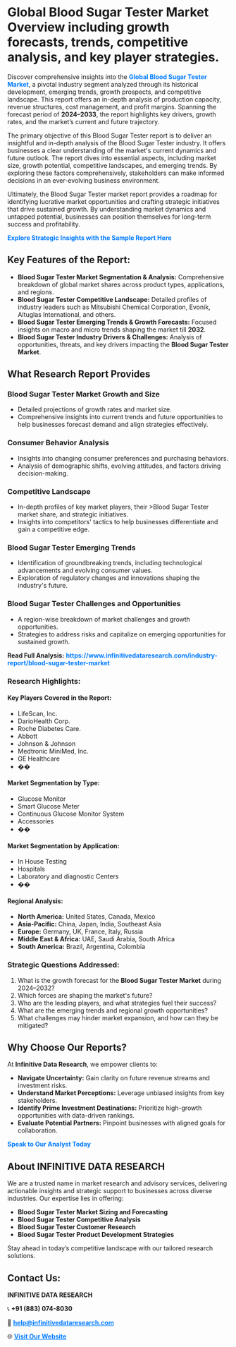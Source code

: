 <h1>Global Blood Sugar Tester Market Overview including growth forecasts, trends, competitive analysis, and key player strategies.</h1>
<p>
Discover comprehensive insights into the 
<a href="https://www.infinitivedataresearch.com/industry-report/blood-sugar-tester-market" rel="dofollow" style="color: #007BFF; text-decoration: none;"><strong>Global Blood Sugar Tester Market</strong></a>, a pivotal industry segment analyzed through its historical development, emerging trends, growth prospects, and competitive landscape. This report offers an in-depth analysis of production capacity, revenue structures, cost management, and profit margins. Spanning the forecast period of <strong>2024–2033</strong>, the report highlights key drivers, growth rates, and the market’s current and future trajectory.
</p>
<p>
The primary objective of this Blood Sugar Tester report is to deliver an insightful and in-depth analysis of the Blood Sugar Tester industry. It offers businesses a clear understanding of the market's current dynamics and future outlook. The report dives into essential aspects, including market size, growth potential, competitive landscapes, and emerging trends. By exploring these factors comprehensively, stakeholders can make informed decisions in an ever-evolving business environment.
</p>
<p>
Ultimately, the Blood Sugar Tester market report provides a roadmap for identifying lucrative market opportunities and crafting strategic initiatives that drive sustained growth. By understanding market dynamics and untapped potential, businesses can position themselves for long-term success and profitability.
</p>
<p>
<a href="https://www.infinitivedataresearch.com/request-sample/reportId=108754" style="color: #007BFF; text-decoration: none;"><strong>Explore Strategic Insights with the Sample Report Here</strong></a>
</p>

<h2>Key Features of the Report:</h2>
<ul>
<li><strong>Blood Sugar Tester Market Segmentation & Analysis:</strong> Comprehensive breakdown of global market shares across product types, applications, and regions.</li>
<li><strong>Blood Sugar Tester Competitive Landscape:</strong> Detailed profiles of industry leaders such as Mitsubishi Chemical Corporation, Evonik, Altuglas International, and others.</li>
<li><strong>Blood Sugar Tester Emerging Trends & Growth Forecasts:</strong> Focused insights on macro and micro trends shaping the market till <strong>2032</strong>.</li>
<li><strong>Blood Sugar Tester Industry Drivers & Challenges:</strong> Analysis of opportunities, threats, and key drivers impacting the <strong>Blood Sugar Tester Market</strong>.</li>
</ul>

<h2>What Research Report Provides</h2>
<h3>Blood Sugar Tester Market Growth and Size</h3>
<ul>
<li>Detailed projections of growth rates and market size.</li>
<li>Comprehensive insights into current trends and future opportunities to help businesses forecast demand and align strategies effectively.</li>
</ul>

<h3>Consumer Behavior Analysis</h3>
<ul>
<li>Insights into changing consumer preferences and purchasing behaviors.</li>
<li>Analysis of demographic shifts, evolving attitudes, and factors driving decision-making.</li>
</ul>

<h3>Competitive Landscape</h3>
<ul>
<li>In-depth profiles of key market players, their >Blood Sugar Tester market share, and strategic initiatives.</li>
<li>Insights into competitors' tactics to help businesses differentiate and gain a competitive edge.</li>
</ul>

<h3>Blood Sugar Tester Emerging Trends</h3>
<ul>
<li>Identification of groundbreaking trends, including technological advancements and evolving consumer values.</li>
<li>Exploration of regulatory changes and innovations shaping the industry's future.</li>
</ul>

<h3>Blood Sugar Tester Challenges and Opportunities</h3>
<ul>
<li>A region-wise breakdown of market challenges and growth opportunities.</li>
<li>Strategies to address risks and capitalize on emerging opportunities for sustained growth.</li>
</ul>
<p><strong>Read Full Analysis:</strong> <a href="https://www.infinitivedataresearch.com/industry-report/blood-sugar-tester-market" rel="dofollow" style="color: #007BFF; text-decoration: none;"><strong>https://www.infinitivedataresearch.com/industry-report/blood-sugar-tester-market</strong></a></p>
<h3>Research Highlights:</h3>
<h4>Key Players Covered in the Report:</h4>
<ul><li>LifeScan, Inc.</li><li>DarioHealth Corp.</li><li>Roche Diabetes Care.</li><li>Abbott</li><li>Johnson &amp; Johnson</li><li>Medtronic MiniMed, Inc.</li><li>GE Healthcare</li><li>��</li></ul>
<h4>Market Segmentation by Type:</h4>
<ul><li>Glucose Monitor</li><li>Smart Glucose Meter</li><li>Continuous Glucose Monitor System</li><li>Accessories</li><li>��</li></ul>
<h4>Market Segmentation by Application:</h4>
<ul><li>In House Testing</li><li>Hospitals</li><li>Laboratory and diagnostic Centers</li><li>��</li></ul>

<h4>Regional Analysis:</h4>
<ul>
<li><strong>North America:</strong> United States, Canada, Mexico</li>
<li><strong>Asia-Pacific:</strong> China, Japan, India, Southeast Asia</li>
<li><strong>Europe:</strong> Germany, UK, France, Italy, Russia</li>
<li><strong>Middle East & Africa:</strong> UAE, Saudi Arabia, South Africa</li>
<li><strong>South America:</strong> Brazil, Argentina, Colombia</li>
</ul>

<h3>Strategic Questions Addressed:</h3>
<ol>
<li>What is the growth forecast for the <strong>Blood Sugar Tester Market</strong> during 2024–2032?</li>
<li>Which forces are shaping the market's future?</li>
<li>Who are the leading players, and what strategies fuel their success?</li>
<li>What are the emerging trends and regional growth opportunities?</li>
<li>What challenges may hinder market expansion, and how can they be mitigated?</li>
</ol>

<h2>Why Choose Our Reports?</h2>
<p>At <strong>Infinitive Data Research</strong>, we empower clients to:</p>
<ul>
<li><strong>Navigate Uncertainty:</strong> Gain clarity on future revenue streams and investment risks.</li>
<li><strong>Understand Market Perceptions:</strong> Leverage unbiased insights from key stakeholders.</li>
<li><strong>Identify Prime Investment Destinations:</strong> Prioritize high-growth opportunities with data-driven rankings.</li>
<li><strong>Evaluate Potential Partners:</strong> Pinpoint businesses with aligned goals for collaboration.</li>
</ul>
<p><a href="https://www.infinitivedataresearch.com/industry-report/blood-sugar-tester-market" rel="dofollow" style="color: #007BFF; text-decoration: none;"><strong>Speak to Our Analyst Today</strong></a></p>

<h2>About INFINITIVE DATA RESEARCH</h2>
<p>We are a trusted name in market research and advisory services, delivering actionable insights and strategic support to businesses across diverse industries. Our expertise lies in offering:</p>
<ul>
<li><strong>Blood Sugar Tester Market Sizing and Forecasting</strong></li>
<li><strong>Blood Sugar Tester Competitive Analysis</strong></li>
<li><strong>Blood Sugar Tester Customer Research</strong></li>
<li><strong>Blood Sugar Tester Product Development Strategies</strong></li>
</ul>
<p>Stay ahead in today’s competitive landscape with our tailored research solutions.</p>

<h2>Contact Us:</h2>
<p><strong>INFINITIVE DATA RESEARCH</strong></p>
<p>📞 <strong>+91 (883) 074-8030</strong></p>
<p>📧 <strong><a href="mailto:help@infinitivedataresearch.com" style="color: #007BFF;">help@infinitivedataresearch.com</a></strong></p>
<p>🌐 <strong><a href="https://www.infinitivedataresearch.com" rel="dofollow" style="color: #007BFF;">Visit Our Website</a></strong></p>